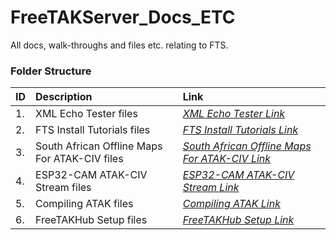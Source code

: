# FreeTAKServer_Docs_ETC
All docs, walk-throughs and files etc. relating to FTS.

### Folder Structure

|ID|Description|Link|
| :------------| :------------ | :------------ |
|1.|XML Echo Tester files|*[XML Echo Tester Link](https://github.com/Cale-Torino/FreeTAKServer_Docs_ETC/tree/main/1.%20XML%20Echo%20Tester)*|
|2.|FTS Install Tutorials files|*[FTS Install Tutorials Link](https://github.com/Cale-Torino/FreeTAKServer_Docs_ETC/tree/main/2.%20FTS%20Install%20Tutorials)*|
|3.|South African Offline Maps For ATAK-CIV files|*[South African Offline Maps For ATAK-CIV Link](https://github.com/Cale-Torino/FreeTAKServer_Docs_ETC/tree/main/3.%20South%20African%20Offline%20Maps%20For%20ATAK-CIV)*|
|4.|ESP32-CAM ATAK-CIV Stream files|*[ESP32-CAM ATAK-CIV Stream Link](https://github.com/Cale-Torino/FreeTAKServer_Docs_ETC/tree/main/4.%20ESP32-CAM%20ATAK-CIV%20Stream)*|
|5.|Compiling ATAK files|*[Compiling ATAK Link](https://github.com/Cale-Torino/FreeTAKServer_Docs_ETC/tree/main/5.%20Compiling%20ATAK)*|
|6.|FreeTAKHub Setup files|*[FreeTAKHub Setup Link](https://github.com/Cale-Torino/FreeTAKServer_Docs_ETC/tree/main/6.%20FreeTAKHub%20Setup)*|
